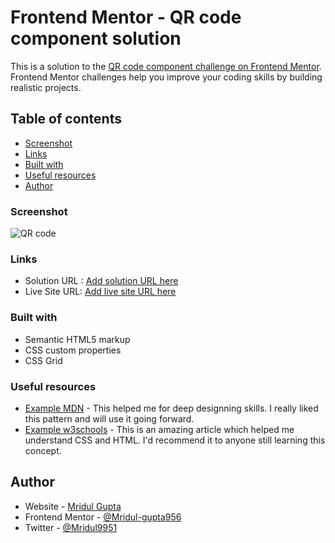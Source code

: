 # Frontend Mentor - QR code component solution

This is a solution to the [QR code component challenge on Frontend Mentor](https://www.frontendmentor.io/challenges/qr-code-component-iux_sIO_H). Frontend Mentor challenges help you improve your coding skills by building realistic projects.

## Table of contents

  - [Screenshot](#screenshot)
  - [Links](#links)
  - [Built with](#built-with)
  - [Useful resources](#useful-resources)
  - [Author](#author)

### Screenshot

![QR code](design/design.png)

### Links

- Solution URL : [Add solution URL here](https://your-solution-url.com)
- Live Site URL: [Add live site URL here](https://your-live-site-url.com)

### Built with

- Semantic HTML5 markup
- CSS custom properties
- CSS Grid

### Useful resources

- [Example MDN](https://developer.mozilla.org/en-US/docs/Web/CSS) - This helped me for deep designning skills. I really liked this pattern and will use it going forward.
- [Example w3schools](https://www.w3schools.com/w3css/) - This is an amazing article which helped me understand CSS and HTML. I'd recommend it to anyone still learning this concept.

## Author

- Website - [Mridul Gupta](https://www.your-site.com)
- Frontend Mentor - [@Mridul-gupta956](https://www.frontendmentor.io/profile/yourusername)
- Twitter - [@Mridul9951](https://twitter.com/Mridul9951)

